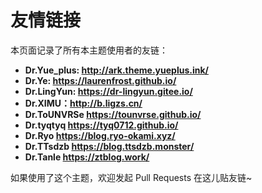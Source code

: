 # 友情链接

本页面记录了所有本主题使用者的友链：
- **Dr.Yue_plus: <http://ark.theme.yueplus.ink/>**
- **Dr.Ye: <https://laurenfrost.github.io/>**
- **Dr.LingYun: <https://dr-lingyun.gitee.io/>**
- **Dr.XIMU：<http://b.ligzs.cn/>**
- **Dr.ToUNVRSe <https://tounvrse.github.io/>**
- **Dr.tyqtyq <https://tyq0712.github.io/>**
- **Dr.Ryo <https://blog.ryo-okami.xyz/>**
- **Dr.TTsdzb <https://blog.ttsdzb.monster/>**
- **Dr.Tanle <https://ztblog.work/>**

如果使用了这个主题，欢迎发起 Pull Requests 在这儿贴友链~
